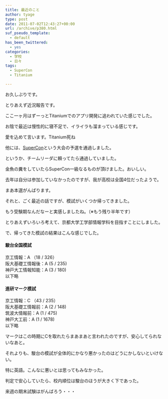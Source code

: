 ```yaml
---
title: 最近のこと
author: tyage
type: post
date: 2011-07-02T12:43:27+00:00
url: /archive/p380.html
suf_pseudo_template:
  - default
has_been_twittered:
  - yes
categories:
  - 学校
  - 日々
tags:
  - SuperCon
  - Titanium

---
```

<p>お久しぶりです。</p>
<p>とりあえず近況報告です。</p>
<p>ここ一ヶ月はずーっとTitaniumでのアプリ開発に追われていた感じでした。</p>
<p>お陰で最近は慢性的に寝不足で、イライラも溜まっている感じです。</p>
<p>愛を込めて言います。Titanium死ね</p>
<p>他には、<a href="http://www.gsic.titech.ac.jp/supercon/main/attwiki/">SuperCon</a>という大会の予選を通過しました。</p>
<p>というか、チームリーダに頼ってたら通過していました。</p>
<p>金魚の糞をしていたらSuperCon一級なるものが頂けました。おいしい。</p>
<p>去年は自分は参加していなかったのですが、我が高校は全国4位だったようで。</p>
<p>まあ本選がんばります。</p>
<p>それと、ごく最近の話ですが、模試がいくつか帰ってきました。</p>
<p>もう受験期なんだなーと実感しましたね。（※もう残り半年です）</p>
<p>とりあえずいろいろ考えて、京都大学工学部情報学科を目指すことにしました。</p>
<p>で、帰ってきた模試の結果はこんな感じでした。</p>
<h4>駿台全国模試</h4>
<p>京工情報：A （18 / 326）<br />
阪大基礎工情報後：A (5 / 235)<br />
神戸大工情報知能：A (3 / 180)<br />
以下略</p>
<h4>進研マーク模試</h4>
<p>京工情報：C （43 / 235）<br />
阪大基礎工情報前：A (2 / 148)<br />
筑波大情報前：A (1 / 475)<br />
神戸大工前：A (1 / 1678)<br />
以下略</p>
<p>マークはこの時期にCを取れたらまあまあと言われたのですが、安心してられないなあと。</p>
<p>それよりも、駿台の模試が全体的にかなり悪かったのはどうにかしないといけない。</p>
<p>特に英語。こんなに悪いとは思ってもみなかった。</p>
<p>判定で安心していたら、校内順位は駿台のほうが大きく下であった。</p>
<p>来週の期末試験はがんばろう・・・</p>
